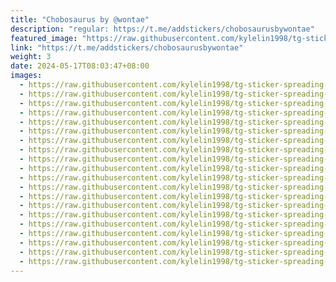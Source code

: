 ```yaml
---
title: "Chobosaurus by @wontae"
description: "regular: https://t.me/addstickers/chobosaurusbywontae"
featured_image: "https://raw.githubusercontent.com/kylelin1998/tg-sticker-spreading-worldwide-images/main/img/bfaef447-b586-4978-8ddc-8f4716f8d0ef.jpg"
link: "https://t.me/addstickers/chobosaurusbywontae"
weight: 3
date: 2024-05-17T08:03:47+08:00
images:
  - https://raw.githubusercontent.com/kylelin1998/tg-sticker-spreading-worldwide-images/main/img/bfaef447-b586-4978-8ddc-8f4716f8d0ef.jpg
  - https://raw.githubusercontent.com/kylelin1998/tg-sticker-spreading-worldwide-images/main/img/f241e732-e899-4c7d-a547-2ecb53d687c6.jpg
  - https://raw.githubusercontent.com/kylelin1998/tg-sticker-spreading-worldwide-images/main/img/def272e9-26ef-4741-9a15-21001e8f27d2.jpg
  - https://raw.githubusercontent.com/kylelin1998/tg-sticker-spreading-worldwide-images/main/img/136e981c-eba2-4532-b5b5-86c48291fb7c.jpg
  - https://raw.githubusercontent.com/kylelin1998/tg-sticker-spreading-worldwide-images/main/img/07b37cca-3af7-45c3-a8fa-9948f56929b1.jpg
  - https://raw.githubusercontent.com/kylelin1998/tg-sticker-spreading-worldwide-images/main/img/c9348c18-d2ff-4cbd-84cd-b9c0dd55b03d.jpg
  - https://raw.githubusercontent.com/kylelin1998/tg-sticker-spreading-worldwide-images/main/img/51dd9a69-8040-4d88-867a-664de6f2a3c0.jpg
  - https://raw.githubusercontent.com/kylelin1998/tg-sticker-spreading-worldwide-images/main/img/c7d95b3a-20ec-48c0-bc1b-d25c638a9580.jpg
  - https://raw.githubusercontent.com/kylelin1998/tg-sticker-spreading-worldwide-images/main/img/90a45c8b-b01e-4bd1-b1b9-d28a023f71b7.jpg
  - https://raw.githubusercontent.com/kylelin1998/tg-sticker-spreading-worldwide-images/main/img/f8635ffa-a7ce-46a7-bacb-c985b01f6f80.jpg
  - https://raw.githubusercontent.com/kylelin1998/tg-sticker-spreading-worldwide-images/main/img/7dd7d872-7045-47ba-9ca9-23c7469244b1.jpg
  - https://raw.githubusercontent.com/kylelin1998/tg-sticker-spreading-worldwide-images/main/img/f38c14d5-14d8-4aeb-a6d2-967ae5b61215.jpg
  - https://raw.githubusercontent.com/kylelin1998/tg-sticker-spreading-worldwide-images/main/img/46308fe8-1d54-4674-9d3a-26f9a7ce1249.jpg
  - https://raw.githubusercontent.com/kylelin1998/tg-sticker-spreading-worldwide-images/main/img/cdc62ab0-5c0f-41ae-9887-eee0761dda45.jpg
  - https://raw.githubusercontent.com/kylelin1998/tg-sticker-spreading-worldwide-images/main/img/9d406e68-268e-4994-87c1-0f5db53c03bb.jpg
  - https://raw.githubusercontent.com/kylelin1998/tg-sticker-spreading-worldwide-images/main/img/9a41daab-bfe2-4be7-b82b-2155e538282c.jpg
  - https://raw.githubusercontent.com/kylelin1998/tg-sticker-spreading-worldwide-images/main/img/d3c618b8-1b83-4d8a-a33e-ae4012cf21c6.jpg
  - https://raw.githubusercontent.com/kylelin1998/tg-sticker-spreading-worldwide-images/main/img/e2b93bed-d24f-41f0-a6ce-6ff376f7b04d.jpg
  - https://raw.githubusercontent.com/kylelin1998/tg-sticker-spreading-worldwide-images/main/img/09f005a5-02e7-4550-b95b-1d30d71bb73c.jpg
  - https://raw.githubusercontent.com/kylelin1998/tg-sticker-spreading-worldwide-images/main/img/4a7b1565-6383-47a3-938d-ee413d6bf03c.jpg
---
```

